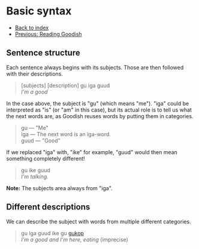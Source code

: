# Basic syntax

* [Back to index](../index.md)
* [Previous: Reading Goodish](reading.md)

## Sentence structure

Each sentence always begins with its subjects. Those are then followed with their descriptions.

> \[subjects\] \[description\]
> gu iga guud \
> *I'm a good*

In the case above, the subject is "gu" (which means "me"). "iga" could be interpreted as "is" (or "am" in this case),
but its actual role is to tell us what the next words are, as Goodish reuses words by putting them in categories.

> gu — "Me" \
> iga — The next word is an iga-word. \
> guud — "Good"

If we replaced "iga" with, "ike" for example, "guud" would then mean something completely different!

> gu ike guud \
> *I'm talking.*

**Note:** The subjects area always from "iga".

## Different descriptions

We can describe the subject with words from multiple different categories.

> gu iga guud ike gu [gukop](../dict/gu.md#gukop) \
> *I'm a good and I'm here, eating* (imprecise)
